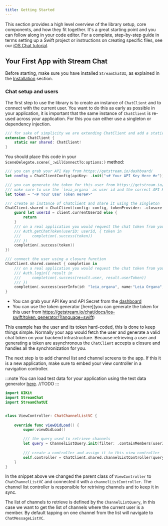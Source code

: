 ```yaml
---
title: Getting Started
---
```


This section provides a high level overview of the library setup, core components, and how they fit together. It's a great starting point and you can follow along in your code editor. For a complete, step-by-step guide in terms setting up a Swift project or instructions on creating specific files, see our [iOS Chat tutorial](/tutorials/ios-chat/).

## Your First App with Stream Chat

Before starting, make sure you have installed `StreamChatUI`, as explained in the [Installation](../#installation) section.

### Chat setup and users

The first step to use the library is to create an instance of `ChatClient` and to connect with the current user. You want to do this as early as possible in your application, it is important that the same
instance of `ChatClient` is re-used across your application. For this you can either use a singleton or dependency injection.

```swift
/// for sake of simplicity we are extending ChatClient and add a static var `shared`
extension ChatClient {
    static var shared: ChatClient!
}
```

You should place this code in your `SceneDelegate.scene(_:willConnectTo:options:)` method:

```swift
/// you can grab your API Key from https://getstream.io/dashboard/
let config = ChatClientConfig(apiKey: .init("<# Your API Key Here #>"))

/// you can generate the token for this user from https://getstream.io/chat/docs/ios-swift/token_generator/?language=swift
/// make sure to use the `leia_organa` as user id and the correct API Key Secret 
let token = "<# Your User Token Here#>"

/// create an instance of ChatClient and share it using the singleton
ChatClient.shared = ChatClient(config: config, tokenProvider: .closure {client, completion in
    guard let userId = client.currentUserId else {
        return
    }
    /// on a real application you would request the chat token from your backend API
    /// Auth.getChatToken(userID: userId, { token in
    ///     completion(.success(token))
    /// })
    completion(.success(token))
})

/// connect the user using a closure function
ChatClient.shared.connect { completion in
    /// on a real application you would request the chat token from your backend API
    /// Auth.login({ result in
    ///     completion(.success(result.user, result.userToken))
    /// })
    completion(.success(userInfo(id: "leia_organa", name:"Leia Organa", imageURL: "https://cutt.ly/SmeFRfC")), token)
}
```

- You can grab your API Key and API Secret from the [dashboard](https://getstream.io/dashboard/)
- You can use the token generator [here](you can generate the token for this user from https://getstream.io/chat/docs/ios-swift/token_generator/?language=swift)

This example has the user and its token hard-coded, this is done to keep things simple. Normally your app would fetch the user and generate a valid chat token on your backend infrastructure. Because retrieving a user and generating a token are asynchronous the `ChatClient` accepts a closure and handles all the synchronization for you.

The next step is to add channel list and channel screens to the app. If this it is a new application, make sure to embed your view controller in a navigation controller.

:::note
You can load test data for your application using the test data generator [here](https://getstream.io/). //TODO
:::

```swift
import UIKit
import StreamChat
import StreamChatUI


class ViewController: ChatChannelListVC {
    
    override func viewDidLoad() {
        super.viewDidLoad()

        /// the query used to retrieve channels
        let query = ChannelListQuery.init(filter: .containMembers(userIds: [ChatClient.shared.currentUserId!]))
        
        /// create a controller and assign it to this view controller
        self.controller = ChatClient.shared.channelListController(query: query)
    }
}
```

In the snippet above we changed the parent class of `ViewController` to `ChatChannelListVC` and connected it with a `channelListController`. The channel list controller is responsible for retriving channels and to keep it in sync.

The list of channels to retrieve is defined by the `ChannelListQuery`, in this case we want to get the list of channels where the current user is a member. By default tapping on one channel from the list will navigate to `ChatMessageListVC`.
